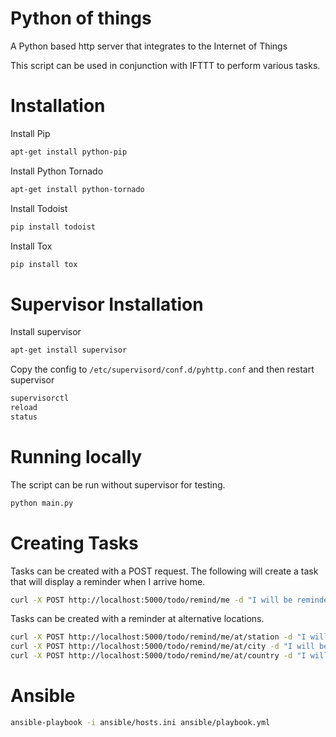 # Python of things
A Python based http server that integrates to the Internet of Things

This script can be used in conjunction with IFTTT to perform various tasks.

# Installation
Install Pip
```bash
apt-get install python-pip
```

Install Python Tornado
```bash
apt-get install python-tornado
```

Install Todoist
```bash
pip install todoist
```

Install Tox
```bash
pip install tox
```
# Supervisor Installation
Install supervisor
```bash
apt-get install supervisor
```
Copy the config to ```/etc/supervisord/conf.d/pyhttp.conf``` and then restart supervisor
```bash
supervisorctl
reload
status
```
# Running locally
The script can be run without supervisor for testing.
```bash
python main.py
```
# Creating Tasks
Tasks can be created with a POST request.
The following will create a task that will display a reminder when I arrive home.
```bash
curl -X POST http://localhost:5000/todo/remind/me -d "I will be reminded when I get home"
```
Tasks can be created with a reminder at alternative locations.
```bash
curl -X POST http://localhost:5000/todo/remind/me/at/station -d "I will be reminded when I arrive at the station"
curl -X POST http://localhost:5000/todo/remind/me/at/city -d "I will be reminded when I arrive at home in the city"
curl -X POST http://localhost:5000/todo/remind/me/at/country -d "I will be reminded when I arrive at home in the country"
```
# Ansible
```bash
ansible-playbook -i ansible/hosts.ini ansible/playbook.yml
```